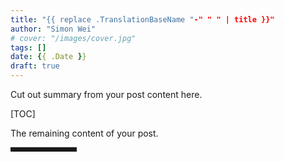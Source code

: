 ```yaml
---
title: "{{ replace .TranslationBaseName "-" " " | title }}"
author: "Simon Wei"
# cover: "/images/cover.jpg"
tags: []
date: {{ .Date }}
draft: true
---
```


Cut out summary from your post content here.

<!--more-->

[TOC]

The remaining content of your post.


<hr style=" border:solid; width:100px; height:1px;" color=#000000 size=1">